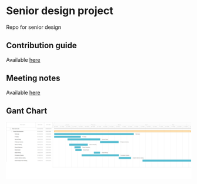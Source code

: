 # Senior design project

Repo for senior design

## Contribution guide

Available [here](CONTRIBUTING.md)

## Meeting notes

Available [here](MEETING.md)

## Gant Chart

![Gantt Chart](gantt-chart.jpg)
